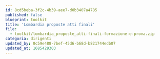 ```yaml
---
id: 8cd5beba-3f2c-4b39-aee7-d0b3407a4785
published: false
blueprint: toolkit
title: 'Lombardia proposte atti finali'
file:
  - toolkit/lombardia_proposte_atti-finali-formazione-e-prova.zip
categoria: dirigenti
updated_by: 0c59e488-7bef-45d6-b68d-b821744edb07
updated_at: 1685429303
---
```

